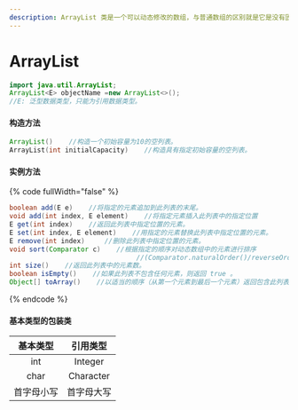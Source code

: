 ```yaml
---
description: ArrayList 类是一个可以动态修改的数组，与普通数组的区别就是它是没有固定大小的限制，我们可以添加或删除元素。
---
```


# ArrayList

```java
import java.util.ArrayList;
ArrayList<E> objectName =new ArrayList<>();
//E: 泛型数据类型，只能为引用数据类型。
```

#### 构造方法

```java
ArrayList()    //构造一个初始容量为10的空列表。
ArrayList​(int initialCapacity)    //构造具有指定初始容量的空列表。
```

#### 实例方法

{% code fullWidth="false" %}
```java
boolean add(E e)    //将指定的元素追加到此列表的末尾。
void add(int index, E element)    //将指定元素插入此列表中的指定位置
E get(int index)    //返回此列表中指定位置的元素。
E set(int index, E element)    //用指定的元素替换此列表中指定位置的元素。
E remove(int index)     //删除此列表中指定位置的元素。
void sort(Comparator c)    //根据指定的顺序对动态数组中的元素进行排序
                                //(Comparator.naturalOrder()/reverseOrder())。
int size()    //返回此列表中的元素数。
boolean isEmpty()    //如果此列表不包含任何元素，则返回 true 。
Object[] toArray()    //以适当的顺序（从第一个元素到最后一个元素）返回包含此列表中所有元素的数组。
```
{% endcode %}

#### 基本类型的包装类



|  基本类型 |    引用类型   |
| :---: | :-------: |
|  int  |  Integer  |
|  char | Character |
| 首字母小写 |   首字母大写   |
